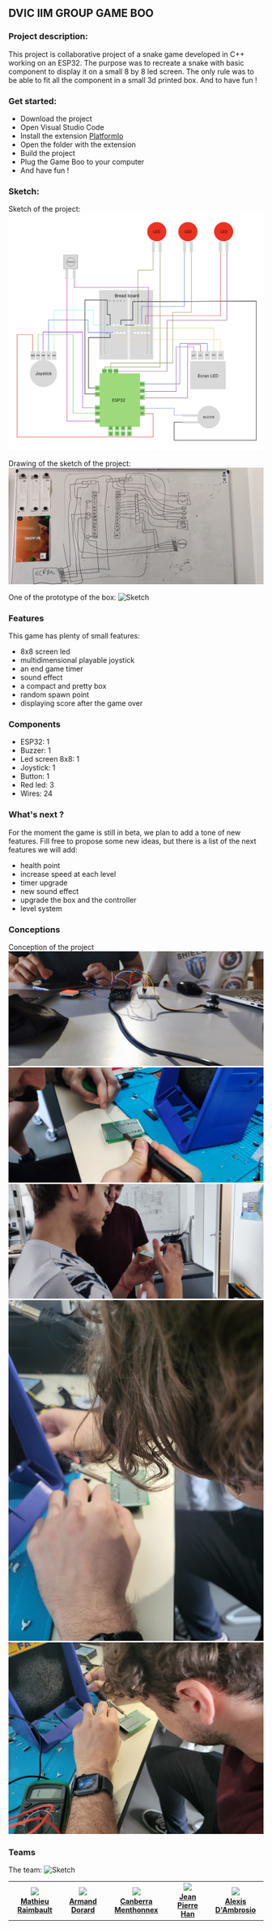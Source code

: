 ## DVIC IIM GROUP GAME BOO

### Project description: 

This project is collaborative project of a snake game developed in C++ working on an ESP32.
The purpose was to recreate a snake with basic component to display it on a small 8 by 8 led screen.
The only rule was to be able to fit all the component in a small 3d printed box. And to have fun !


### Get started: 

- Download the project
- Open Visual Studio Code
- Install the extension [PlatformIo](https://platformio.org/)
- Open the folder with the extension
- Build the project
- Plug the Game Boo to your computer
- And have fun !

### Sketch: 

Sketch of the project:
![Sketch](images/sketch.png)

Drawing of the sketch of the project:
![Sketch](images/sketch2.jpg)

One of the prototype of the box: 
![Sketch](images/proto.png)

### Features

This game has plenty of small features: 

- 8x8 screen led
- multidimensional playable joystick
- an end game timer
- sound effect
- a compact and pretty box
- random spawn point
- displaying score after the game over

### Components 

- ESP32: 1
- Buzzer: 1
- Led screen 8x8: 1
- Joystick: 1
- Button: 1
- Red led: 3
- Wires: 24

### What's next ?

For the moment the game is still in beta, we plan to add a tone of new features. 
Fill free to propose some new ideas, but there is a list of the next features we will add:

- health point
- increase speed at each level 
- timer upgrade 
- new sound effect
- upgrade the box and the controller
- level system

### Conceptions
Conception of the project
![Sketch](images/conception.jpg)
![Sketch](images/conception2.jpg)
![Sketch](images/conception3.jpg)
![Sketch](images/c5.jpg)
![Sketch](images/c7.jpg)

### Teams

The team:
![Sketch](images/team.png)

<table>
    <tr>
        <td align="center">
            <a href="https://github.com/Mario2206">
                <img src="https://avatars.githubusercontent.com/u/60718973?s=100&v=4" height="100" witdh="100"/><br>
                <b>Mathieu Raimbault</b>
            </a>
        </td>
        <td align="center">
            <a href="https://github.com/Ericar974">
                <img src="https://avatars.githubusercontent.com/u/70965684?s=100&v=4" height="100" witdh="100"/><br>
                <b>Armand Dorard</b>
            </a>
        </td>
        <td align="center">
            <a href="https://github.com/CanberraMenthonnex">
                <img src="https://avatars.githubusercontent.com/u/70761366?v=4" height="100" witdh="100"/><br>
                <b>Canberra Menthonnex</b>
            </a>
        </td>
        <td align="center">
            <a href="https://github.com/SGJipe">
                <img src="https://avatars.githubusercontent.com/u/91059660?v=4" height="100" witdh="100"/><br>
                <b>Jean Pierre Han</b>
            </a>
        </td>
        <td align="center">
            <a href="https://github.com/arcausin">
                <img src="https://avatars.githubusercontent.com/u/82374375?v=4" height="100" witdh="100"/><br>
                <b>Alexis D'Ambrosio</b>
            </a>
        </td>
</table>